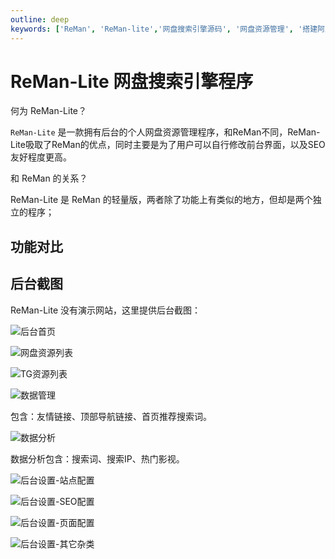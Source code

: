 ```yaml
---
outline: deep
keywords: ['ReMan', 'ReMan-lite','网盘搜索引擎源码', '网盘资源管理', '搭建阿里云盘搜索']
---
```


# ReMan-Lite 网盘搜索引擎程序

何为 ReMan-Lite？

`ReMan-Lite` 是一款拥有后台的个人网盘资源管理程序，和ReMan不同，ReMan-Lite吸取了ReMan的优点，同时主要是为了用户可以自行修改前台界面，以及SEO友好程度更高。

和 ReMan 的关系？

ReMan-Lite 是 ReMan 的轻量版，两者除了功能上有类似的地方，但却是两个独立的程序；

## 功能对比

<!-- <<< @/components/compare-reman.md -->

<!--@include: @/components/compare-reman.md-->

## 后台截图

ReMan-Lite 没有演示网站，这里提供后台截图：

![后台首页](/images/index/image-2.png)

![网盘资源列表](/images/index/image-3.png)

![TG资源列表](/images/index/image-4.png)

![数据管理](/images/index/image-5.png)

包含：友情链接、顶部导航链接、首页推荐搜索词。

![数据分析](/images/index/image-6.png)

数据分析包含：搜索词、搜索IP、热门影视。

![后台设置-站点配置](/images/index/image-7.png)

![后台设置-SEO配置](/images/index/image-8.png)

![后台设置-页面配置](/images/index/image-9.png)

![后台设置-其它杂类](/images/index/image-10.png)